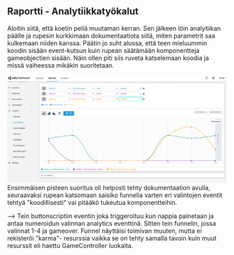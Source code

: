 ## Raportti - Analytiikkatyökalut

Aloitin siitä, että koetin peliä muutaman kerran. Sen jälkeen löin analytiikan päälle ja rupesin kurkkimaan dokumentaatiota siitä, miten parametrit saa kulkemaan niiden kanssa. Päätin jo suht alussa, että teen mieluummin koodin sisään event-kutsun kuin rupean säätämään komponentteja gameobjectien sisään. Näin ollen piti siis ruveta katselemaan koodia ja missä vaiheessa mikäkin suoritetaan.

![pakollinen](/img/s6_00.png)
Ensimmäisen pisteen suoritus oli helposti tehty dokumentaation avulla, seuraavaksi rupean katsomaan saisiko funnelia varten eri valintojen eventit tehtyä "koodillisesti" vai pitääkö tukeutua komponentteihin. 




--> Tein buttonscriptiin eventin joka triggeroituu kun nappia painetaan ja antaa numeroidun valinnan analytics eventtinä. Sitten tein funnelin, jossa valinnat 1-4 ja gameover. Funnel näyttäisi toimivan muuten, mutta ei rekisteröi "karma"- resurssia vaikka se on tehty samalla tavoin kuin muut resurssit eli haettu GameController luokalta.